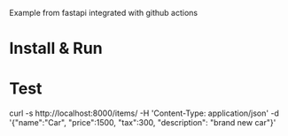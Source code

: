 
Example from fastapi integrated with github actions


# Install & Run

# Test

curl -s http://localhost:8000/items/ -H 'Content-Type: application/json' -d '{"name":"Car", "price":1500, "tax":300, "description": "brand new car"}'  